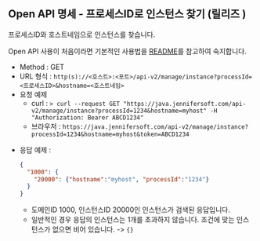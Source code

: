 ## Open API 명세 - 프로세스ID로 인스턴스 찾기 (릴리즈 )

프로세스ID와 호스트네임으로 인스턴스를 찾습니다.

Open API 사용이 처음이라면 기본적인 사용법을 [README](/README.md)를 참고하여 숙지합니다.

- Method : GET
- URL 형식 : `http(s)://<호스트>:<포트>/api-v2/manage/instance?processId=<프로세스ID>&hostname=<호스트네임>`
- 요청 예제
  - curl : `> curl --request GET "https://java.jennifersoft.com/api-v2/manage/instance?processId=1234&hostname=myhost" -H "Authorization: Bearer ABCD1234"`
  - 브라우저 : `https://java.jennifersoft.com/api-v2/manage/instance?processId=1234&hostname=myhost&token=ABCD1234`
* 응답 예제 : 
  ```json
  {
    "1000": {
      "20000": {"hostname":"myhost", "processId":"1234"}
    }
  }
  ```
  * 도메인ID 1000, 인스턴스ID 20000인 인스턴스가 검색된 응답입니다. 
  * 일반적인 경우 응답의 인스턴스는 1개를 초과하지 않습니다. 조건에 맞는 인스턴스가 없으면 비어 있습니다. -> ```{}```

